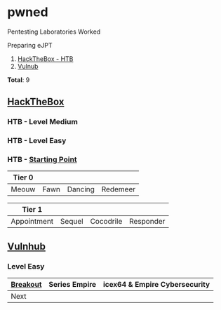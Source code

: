 # pwned
Pentesting Laboratories Worked

 Preparing eJPT

1. [HackTheBox - HTB](https://github.com/14wual/pwned/edit/main/README.md#hackthebox)
2. [Vulnub](https://github.com/14wual/pwned/edit/main/README.md#vulnhub)

**Total**: 9

## [HackTheBox](https://app.hackthebox.com/profile/923054)

### HTB - Level Medium

### HTB - Level Easy

### HTB - [Starting Point](https://app.hackthebox.com/starting-point)

| Tier 0 | | | | 
| ------------- | ------------- | ------------- | ------------- | 
| Meouw  | Fawn | Dancing | Redemeer |

| Tier 1 | | | | 
| ------------- | ------------- | ------------- | ------------- | 
| Appointment | Sequel | Cocodrile | Responder |

## [Vulnhub](https://www.vulnhub.com/)

### Level Easy

| [Breakout](https://www.vulnhub.com/entry/empire-breakout,751/) | Series Empire | icex64 & Empire Cybersecurity | 
| ------------- | ------------- | ------------- |
| Next | |  | 
